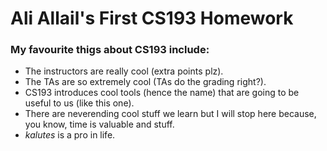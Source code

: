 # Ali Allail's First CS193 Homework

### My favourite thigs about CS193 include:
  - The instructors are really cool (extra points plz).
  - The TAs are so extremely cool (TAs do the grading right?).
  - CS193 introduces cool tools (hence the name) that are going to be useful to us (like this one). 
  - There are neverending cool stuff we learn but I will stop here because, you know, time is valuable and stuff.  
  - *kalutes* is a pro in life.  

